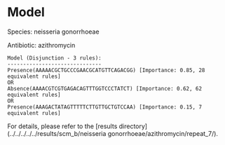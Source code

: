 
# Model

Species: neisseria gonorrhoeae

Antibiotic: azithromycin

```
Model (Disjunction - 3 rules):
------------------------------
Presence(AAAAACGCTGCCCGAACGCATGTTCAGACGG) [Importance: 0.85, 28 equivalent rules]
OR
Absence(AAAACGTCGTGAGACAGTTTGGTCCCTATCT) [Importance: 0.62, 62 equivalent rules]
OR
Presence(AAAGACTATAGTTTTTCTTGTTGCTGTCCAA) [Importance: 0.15, 7 equivalent rules]

```

For details, please refer to the [results directory](../../../../../results/scm_b/neisseria gonorrhoeae/azithromycin/repeat_7/).

